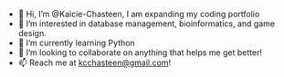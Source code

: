- 👋 Hi, I’m @Kaicie-Chasteen, I am expanding my coding portfolio 
- 👀 I’m interested in database management, bioinformatics, and game design.
- 🌱 I’m currently learning Python 
- 💞️ I’m looking to collaborate on anything that helps me get better!
- 📫 Reach me at kcchasteen@gmail.com!

<!---
Kaicie-Chasteen/Kaicie-Chasteen is a ✨ special ✨ repository because its `README.md` (this file) appears on your GitHub profile.
You can click the Preview link to take a look at your changes.
--->
